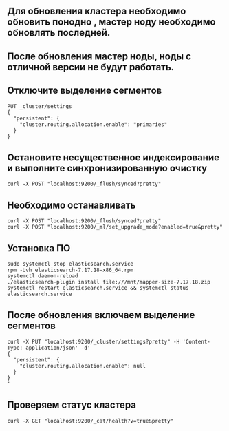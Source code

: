 ##  Для обновления кластера  необходимо обновить понодно ,  мастер ноду необходимо обновлять последней.
## После обновления мастер ноды, ноды  с отличной версии не будут работать. 
## Отключите выделение сегментов
```
PUT _cluster/settings
{
  "persistent": {
    "cluster.routing.allocation.enable": "primaries" 
  }
}
```
## Остановите несущественное индексирование и выполните синхронизированную очистку
```
curl -X POST "localhost:9200/_flush/synced?pretty" 
```
## Необходимо останавливать
```
curl -X POST "localhost:9200/_flush/synced?pretty" 
curl -X POST "localhost:9200/_ml/set_upgrade_mode?enabled=true&pretty" 
```
## Установка ПО 
```
sudo systemctl stop elasticsearch.service
rpm -Uvh elasticsearch-7.17.18-x86_64.rpm
systemctl daemon-reload
./elasticsearch-plugin install file:///mnt/mapper-size-7.17.18.zip
systemctl restart elasticsearch.service && systemctl status  elasticsearch.service
```
## После обновления включаем выделение сегментов
```
curl -X PUT "localhost:9200/_cluster/settings?pretty" -H 'Content-Type: application/json' -d'
{
  "persistent": {
    "cluster.routing.allocation.enable": null
  }
}
'
```
## Проверяем статус кластера
```
curl -X GET "localhost:9200/_cat/health?v=true&pretty" 
```

